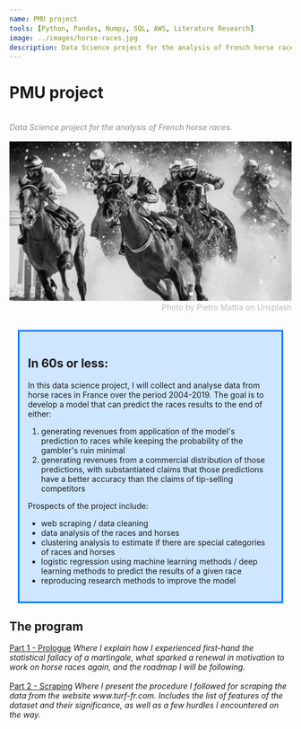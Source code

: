 ```yaml
---
name: PMU project
tools: [Python, Pandas, Numpy, SQL, AWS, Literature Research]
image: ../images/horse-races.jpg
description: Data Science project for the analysis of French horse races.
---
```


<h1><b>PMU project</b></h1>
<br>
<div style="color: #888888; font-style: oblique">Data Science project for the analysis of French horse races.</div>
<br>

<img src="../images/horse-races.jpg">
<div style="color: #BABABA; text-align:right">Photo by Pietro Mattia on Unsplash</div>
<br>
<div style="background-color: #CEE6FF; border-width: 3px; border-color: #007BFF; border-style:solid; margin: 15px; padding: 15px">
<h2> In 60s or less:</h2>
In this data science project, I will collect and analyse data from horse races in France over the period 2004-2019. The goal is to develop a model that can predict the races results to the end of either:
<ol>
  <li> generating revenues from application of the model's prediction to races while keeping the probability of the gambler's ruin minimal</li>
  <li> generating revenues from a commercial distribution of those predictions, with substantiated claims that those predictions have a better accuracy than the claims of tip-selling competitors</li>
</ol>

Prospects of the project include:
<ul>
<li> web scraping / data cleaning</li>
<li> data analysis of the races and horses</li>
<li> clustering analysis to estimate if there are special categories of races and horses</li>
<li> logistic regression using machine learning methods / deep learning methods to predict the results of a given race</li>
<li> reproducing research methods to improve the model</li>
</ul>
</div>

<h2>The program</h2>

<div>
<a href="https://rufski.github.io/blog/PMU-1-prologue">Part 1 - Prologue</a>
<i>Where I explain how I experienced first-hand the statistical fallacy of a martingale, what sparked a renewal in motivation to work on horse races again, and the roadmap I will be following.</i>
</div>
<br>
<div>
<a href="https://rufski.github.io/blog/PMU-2-scraping">Part 2 - Scraping</a>
<i>Where I present the procedure I followed for scraping the data from the website www.turf-fr.com. Includes the list of features of the dataset and their significance, as well as a few hurdles I encountered on the way.</i>
</div>
